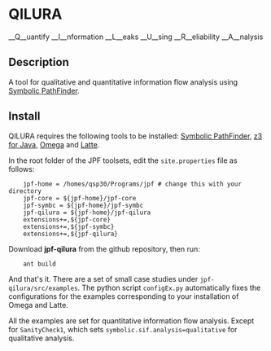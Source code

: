 QILURA
======
__Q__uantify __I__nformation __L__eaks __U__sing __R__eliability __A__nalysis

Description
-----------
A tool for qualitative and quantitative information flow analysis using [Symbolic PathFinder](http://babelfish.arc.nasa.gov/trac/jpf/wiki/projects/jpf-symbc).

Install
-------
QILURA requires the following tools to be installed: [Symbolic PathFinder](http://babelfish.arc.nasa.gov/trac/jpf/wiki/projects/jpf-symbc), [z3 for Java](http://leodemoura.github.io/blog/2012/12/10/z3-for-java.html), [Omega](https://github.com/davewathaverford/the-omega-project) and [Latte](https://www.math.ucdavis.edu/~latte/).

In the root folder of the JPF toolsets, edit the `site.properties` file as follows:

        jpf-home = /homes/qsp30/Programs/jpf # change this with your directory
        jpf-core = ${jpf-home}/jpf-core 
        jpf-symbc = ${jpf-home}/jpf-symbc
        jpf-qilura = ${jpf-home}/jpf-qilura
        extensions+=,${jpf-core} 
        extensions+=,${jpf-symbc}
        extensions+=,${jpf-qilura} 
        
Download __jpf-qilura__ from the github repository, then run:  

        ant build

And that's it. There are a set of small case studies under `jpf-qilura/src/examples`. The python script `configEx.py` automatically fixes the configurations for the examples corresponding to your installation of Omega and Latte.

All the examples are set for quantitative information flow analysis. Except for `SanityCheck1`, which sets `symbolic.sif.analysis=qualitative` for qualitative analysis.


